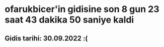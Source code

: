 # ofarukbicer'in gidisine son 8 gun 23 saat 43 dakika 50 saniye kaldi

## Gidis tarihi: 30.09.2022 :(